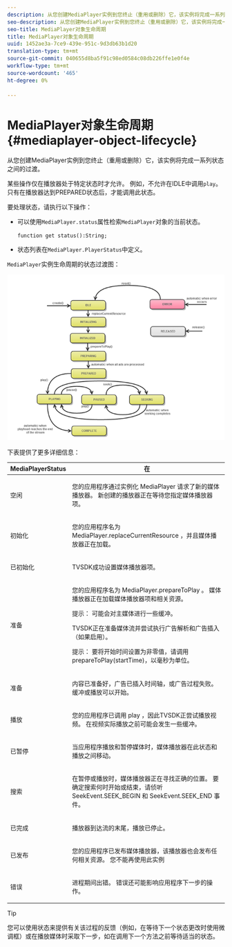 ```yaml
---
description: 从您创建MediaPlayer实例到您终止（重用或删除）它，该实例将完成一系列状态之间的过渡。
seo-description: 从您创建MediaPlayer实例到您终止（重用或删除）它，该实例将完成一系列状态之间的过渡。
seo-title: MediaPlayer对象生命周期
title: MediaPlayer对象生命周期
uuid: 1452ae3a-7ce9-439e-951c-9d3db63b1d20
translation-type: tm+mt
source-git-commit: 040655d8ba5f91c98ed0584c08db226ffe1e0f4e
workflow-type: tm+mt
source-wordcount: '465'
ht-degree: 0%

---
```



# MediaPlayer对象生命周期{#mediaplayer-object-lifecycle}

从您创建MediaPlayer实例到您终止（重用或删除）它，该实例将完成一系列状态之间的过渡。

某些操作仅在播放器处于特定状态时才允许。 例如，不允许在IDLE中调用`play`。 只有在播放器达到PREPARED状态后，才能调用此状态。

要处理状态，请执行以下操作：

* 可以使用`MediaPlayer.status`属性检索`MediaPlayer`对象的当前状态。

   ```
   function get status():String;
   ```

* 状态列表在`MediaPlayer.PlayerStatus`中定义。

`MediaPlayer`实例生命周期的状态过渡图：
<!--<a id="fig_1C55DE3F186F4B36AFFDCDE90379534C"></a>-->

![](assets/player-state-transitions-diagram-flash-1_2_web.png)

下表提供了更多详细信息：

<table id="table_426F0093E4214EA88CD72A7796B58DFD"> 
 <thead> 
  <tr> 
   <th colname="col1" class="entry"> <span class="codeph"> MediaPlayerStatus  </span> </th> 
   <th colname="col2" class="entry"> 在 </th> 
  </tr> 
 </thead>
 <tbody> 
  <tr> 
   <td colname="col1"> <span class="codeph"> 空闲  </span> </td> 
   <td colname="col2"> <p> 您的应用程序通过实例化<span class="codeph"> MediaPlayer </span>请求了新的媒体播放器。 新创建的播放器正在等待您指定媒体播放器项。 </p> </td> 
  </tr> 
  <tr> 
   <td colname="col1"> <span class="codeph"> 初始化  </span> </td> 
   <td colname="col2"> <p>您的应用程序名为<span class="codeph"> MediaPlayer.replaceCurrentResource </span>，并且媒体播放器正在加载。 </p> </td> 
  </tr> 
  <tr> 
   <td colname="col1"> <span class="codeph"> 已初始化  </span> </td> 
   <td colname="col2"> <p>TVSDK成功设置媒体播放器项。 </p> </td> 
  </tr> 
  <tr> 
   <td colname="col1"> <span class="codeph"> 准备  </span> </td> 
   <td colname="col2"> <p>您的应用程序名为<span class="codeph"> MediaPlayer.prepareToPlay </span>。 媒体播放器正在加载媒体播放器项和相关资源。 </p> <p>提示： 可能会对主媒体进行一些缓冲。 </p> <p>TVSDK正在准备媒体流并尝试执行广告解析和广告插入（如果启用）。 </p> <p>提示： 要将开始时间设置为非零值，请调用<span class="codeph"> prepareToPlay(startTime)</span>，以毫秒为单位。 </p> </td> 
  </tr> 
  <tr> 
   <td colname="col1"> <span class="codeph"> 准备  </span> </td> 
   <td colname="col2"> <p>内容已准备好，广告已插入时间轴，或广告过程失败。 缓冲或播放可以开始。 </p> </td> 
  </tr> 
  <tr> 
   <td colname="col1"> <span class="codeph"> 播放  </span> </td> 
   <td colname="col2"> <p>您的应用程序已调用<span class="codeph"> play </span>，因此TVSDK正尝试播放视频。 在视频实际播放之前可能会发生一些缓冲。 </p> </td> 
  </tr> 
  <tr> 
   <td colname="col1"> <span class="codeph"> 已暂停  </span> </td> 
   <td colname="col2"> <p>当应用程序播放和暂停媒体时，媒体播放器在此状态和播放之间移动。 </p> </td> 
  </tr> 
  <tr> 
   <td colname="col1"> <span class="codeph"> 搜索  </span> </td> 
   <td colname="col2"> <p>在暂停或播放时，媒体播放器正在寻找正确的位置。 要确定搜索何时开始或结束，请侦听<span class="codeph"> SeekEvent.SEEK_BEGIN </span>和<span class="codeph"> SeekEvent.SEEK_END </span>事件。 </p> </td> 
  </tr> 
  <tr> 
   <td colname="col1"> <span class="codeph"> 已完成  </span> </td> 
   <td colname="col2"> <p>播放器到达流的末尾，播放已停止。 </p> </td> 
  </tr> 
  <tr> 
   <td colname="col1"> <span class="codeph"> 已发布  </span> </td> 
   <td colname="col2"> <p>您的应用程序已发布媒体播放器，该播放器也会发布任何相关资源。 您不能再使用此实例 </p> </td> 
  </tr> 
  <tr> 
   <td colname="col1"> <span class="codeph"> 错误  </span> </td> 
   <td colname="col2"> <p>进程期间出错。 错误还可能影响应用程序下一步的操作。 </p> </td> 
  </tr> 
 </tbody> 
</table>

>[!TIP]
>
>您可以使用状态来提供有关该过程的反馈（例如，在等待下一个状态更改时使用微调框）或在播放媒体时采取下一步，如在调用下一个方法之前等待适当的状态。

